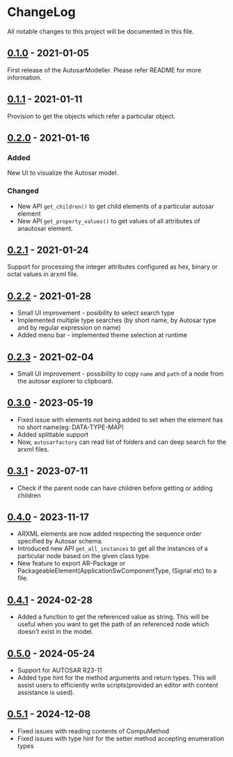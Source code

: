 # ChangeLog
All notable changes to this project will be documented in this file.

## [0.1.0]() - 2021-01-05
First release of the AutosarModeller. Please refer README for more information.

## [0.1.1]() - 2021-01-11
Provision to get the objects which refer a particular object.

## [0.2.0]() - 2021-01-16
### Added
New UI to visualize the Autosar model.
### Changed
- New API `get_children()` to get child elements of a particular autosar element
- New API `get_property_values()` to get values of all attributes of anautosar element.

## [0.2.1]() - 2021-01-24
Support for processing the integer attributes configured as hex, binary or octal values in arxml file.

## [0.2.2]() - 2021-01-28
- Small UI improvement - posibility to select search type
- Implemented multiple type searches (by short name, by Autosar type and by regular expression on name)
- Added menu bar - implemented theme selection at runtime

## [0.2.3]() - 2021-02-04
- Small UI improvement - possibility to copy `name` and `path` of a node from the autosar explorer to clipboard.

## [0.3.0]() - 2023-05-19
- Fixed issue with elements not being added to set when the element has no short name(eg: DATA-TYPE-MAP)
- Added splittable support
- Now, `autosarfactory` can read list of folders and can deep search for the arxml files.

## [0.3.1]() - 2023-07-11
- Check if the parent node can have children before getting or adding children

## [0.4.0]() - 2023-11-17
- ARXML elements are now added respecting the sequence order specified by Autosar schema.
- Introduced new API `get_all_instances` to get all the instances of a particular node based on the given class type.
- New feature to export AR-Package or PackageableElement(ApplicationSwComponentType, ISignal etc) to a file.

## [0.4.1]() - 2024-02-28
- Added a function to get the referenced value as string. This will be useful when you want to get the path of an referenced node which doesn't exist in the model.

## [0.5.0]() - 2024-05-24
- Support for AUTOSAR R23-11
- Added type hint for the method arguments and return types. This will assist users to efficiently write scripts(provided an editor with content assistance is used).

## [0.5.1]() - 2024-12-08
- Fixed issues with reading contents of CompuMethod
- Fixed issues with type hint for the setter method accepting enumeration types
